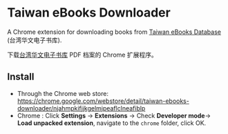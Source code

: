 # Taiwan eBooks Downloader

A Chrome extension for downloading books from [Taiwan eBooks Database](http://taiwanebook.ncl.edu.tw/) (台湾华文电子书库).

下载[台湾华文电子书库](http://taiwanebook.ncl.edu.tw/) PDF 档案的 Chrome 扩展程序。

## Install
* Through the Chrome web store: https://chrome.google.com/webstore/detail/taiwan-ebooks-downloader/njahmpkifjjkgelmjpeaflclneafiblp
* Chrome : Click **Settings** -> **Extensions** -> Check **Developer mode**-> **Load unpacked extension**, navigate to the `chrome` folder, click OK.